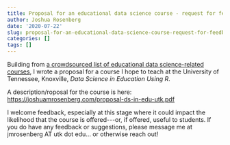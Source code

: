 ```yaml
---
title: Proposal for an educational data science course - request for feedback
author: Joshua Rosenberg
date: '2020-07-22'
slug: proposal-for-an-educational-data-science-course-request-for-feedback
categories: []
tags: []
---
```


Building from [a crowdsourced list of educational data science-related courses](https://joshuamrosenberg.com/post/2020/05/14/post-secondary-courses-related-to-data-science-in-education-a-crowdsourced-list-of-sorts/), I wrote a proposal for a course I hope to teach at the University of Tennessee, Knoxville, *Data Science in Education Using R*. 

A description/roposal for the course is here: https://joshuamrosenberg.com/proposal-ds-in-edu-utk.pdf

I welcome feedback, especially at this stage where it could impact the likelihood that the course is offered---or, if offered, useful to students.
If you do have any feedback or suggestions, please message me at jmrosenberg AT utk dot edu... or otherwise reach out!